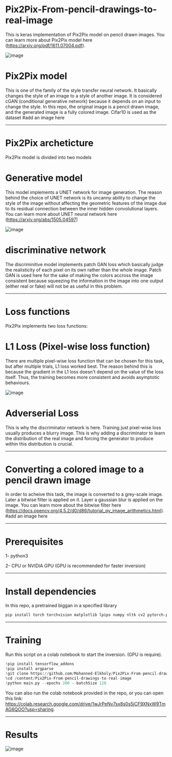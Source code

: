 # Pix2Pix-From-pencil-drawings-to-real-image
This is keras implementation of Pix2Pix model on pencil drawn images. You can learn more about Pix2Pix model here (https://arxiv.org/pdf/1611.07004.pdf).


![image](https://user-images.githubusercontent.com/47930821/130732882-ad893c4b-7015-4d5b-81c8-59e06488ceae.png)

# Pix2Pix model
This is one of the family of the style transfer neural network. It basically changes the style of an image to a style of another image. It is considered cGAN (conditional generative network) because it depends on an input to change the style. In this repo, the original image is a pencil drawn image, and the generated image is a fully colored image. Cifar10 is used as the dataset
#add an image here

---
# Pix2Pix archeticture
Pix2Pix model is divided into two models

# Generative model
This model implements a UNET network for image generation. The reason behind the choice of UNET network is its uncanny ability to change the style of the image without affecting the geometric features of the image due to its residual connection between the inner hidden convolutional layers. You can learn more about UNET neural network here (https://arxiv.org/abs/1505.04597)

![image](https://user-images.githubusercontent.com/47930821/130734339-82c0b330-2f9a-40ea-80d8-5b60bcc21cae.png)
# discriminative network
The discriminitive model implements patch GAN loss which basically judge the realisticity of each pixel on its own rather than the whole image. Patch GAN is used here for the sake of making the colors accross the image consistent because squeezing the information in the image into one output (either real or fake) will not be as useful in this problem. 

---
# Loss functions
Pix2Pix implements two loss functions:

# L1 Loss (Pixel-wise loss function)
There are multiple pixel-wise loss function that can be chosen for this task, but after multiple trials, L1 loss worked best. The reason behind this is because the gradient in the L1 loss doesn't depend on the value of the loss itself. Thus, the training becomes more consistent and avoids asymptotic behaviours.

![image](https://user-images.githubusercontent.com/47930821/130596676-1cc4bbc7-0afe-4357-99ec-eb26596d2404.png)

# Adverserial Loss
This is why the discriminator network is here. Training just pixel-wise loss usually produces a blurry image. This is why adding a discriminator to learn the distribution of the real image and forcing the generator to produce within this distribution is crucial.

---

# Converting a colored image to a pencil drawn image
In order to acheive this task, the image is converted to a grey-scale image. Later a bitwise filter is applied on it. Layer a gaussian blur is applied on the image.
You can learn more about the bitwise filter here (https://docs.opencv.org/4.5.2/d0/d86/tutorial_py_image_arithmetics.html).
#add an image here

---
# Prerequisites
1- python3 

2- CPU or NVIDIA GPU (GPU is recommended for faster inversion)

---
# Install dependencies
In this repo, a pretrained biggan in a specified library
```python
pip install torch torchvision matplotlib lpips numpy nltk cv2 pytorch-pretrained-biggan
```
---

# Training
Run this script on a colab notebook to start the inversion. (GPU is require).
```python
!pip install tensorflow_addons
!pip install argparse
!git clone https://github.com/Mohanned-Elkholy/Pix2Pix-From-pencil-drawings-to-real-image
%cd /content/Pix2Pix-From-pencil-drawings-to-real-image
!python main.py --epochs 200 --batchSize 128
```
You can also run the colab notebook provided in the repo, or you can open this link: https://colab.research.google.com/drive/1wJrPeNv7sx8s0s5jCF9XNxW9TmAG6QOO?usp=sharing.

---

# Results

![image](https://user-images.githubusercontent.com/47930821/135886863-9b66f3a8-b2ee-4074-95cc-a09b3e7610f1.png)

